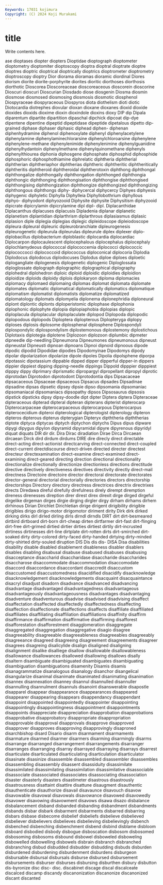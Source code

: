 ```yaml
---
Keywords: 17031 kojimura
Copyright: (C) 2024 Koji Murakami
---
```


# title

Write contents here.



ase dioptases diopter diopters Dioptidae dioptograph
dioptometer dioptometry dioptomiter dioptoscopy dioptra dioptral dioptrate dioptre dioptres dioptric
dioptrical dioptrically dioptrics dioptrometer dioptrometry dioptroscopy dioptry Dior diorama dioramas
dioramic diordinal Diores diorism diorite diorite-porphyrite diorites dioritic diorthoses diorthosis
diorthotic Dioscorea Dioscoreaceae dioscoreaceous dioscorein dioscorine Dioscuri dioscuri Dioscurian Diosdado
diose diosgenin Diosma diosmin diosmose diosmosed diosmosing diosmosis diosmotic diosphenol
Diospyraceae diospyraceous Diospyros diota diothelism dioti diotic Diotocardia diotrephes diovular
dioxan dioxane dioxanes dioxid dioxide dioxides dioxids dioxime dioxin dioxindole
dioxins dioxy DIP dip Dipala diparentum dipartite dipartition dipaschal dipchick
dipcoat dip-dye dipentene dipentine dipeptid dipeptidase dipeptide dipetalous dipetto dip-grained
diphase diphaser diphasic diphead diphen- diphenan diphenhydramine diphenol diphenoxylate diphenyl
diphenylacetylene diphenylamine diphenylaminechlorarsine diphenylchloroarsine diphenylene diphenylene-methane diphenylenimide diphenylenimine diphenylguanidine diphenylhydantoin
diphenylmethane diphenylquinomethane diphenyls diphenylthiourea diphonia diphosgene diphosphate diphosphid diphosphide diphosphoric
diphosphothiamine diphrelatic diphtheria diphtherial diphtherian diphtheriaphor diphtherias diphtheric diphtheritic diphtheritically
diphtheritis diphtheroid diphtheroidal diphtherotoxin diphthong diphthongal diphthongalize diphthongally diphthongation diphthonged
diphthongia diphthongic diphthonging diphthongisation diphthongise diphthongised diphthongising diphthongization diphthongize diphthongized
diphthongizing diphthongous diphthongs diphy- diphycercal diphycercy Diphyes diphyesis diphygenic diphyletic
Diphylla Diphylleia Diphyllobothrium diphyllous diphyo- diphyodont diphyozooid Diphysite diphysite Diphysitism
diphyzooid dipicrate dipicrylamin dipicrylamine dipl dipl- dipl. Diplacanthidae Diplacanthus diplacuses
diplacusis Dipladenia diplanar diplanetic diplanetism diplantidian diplarthrism diplarthrous diplasiasmus diplasic
diplasion diple diplegia diplegias diplegic dipleidoscope dipleiodoscope dipleura dipleural dipleuric
dipleurobranchiate dipleurogenesis dipleurogenetic dipleurula dipleurulas dipleurule diplex diplexer diplo- diplobacillus
diplobacterium diploblastic diplocardia diplocardiac Diplocarpon diplocaulescent diplocephalous diplocephalus diplocephaly diplochlamydeous
diplococcal diplococcemia diplococci diplococcic diplococcocci diplococcoid diplococcus diploconical diplocoria Diplodia
Diplodocus diplodocus diplodocuses Diplodus diploe diploes diploetic diplogangliate diplogenesis diplogenetic
diplogenic Diploglossata diploglossate diplograph diplographic diplographical diplography diplohedral diplohedron diploic
diploid diploidic diploidies diploidion diploidize diploids diploidy diplois diplokaryon diploma
diplomacies diplomacy diplomaed diplomaing diplomas diplomat diplomata diplomate diplomates diplomatic
diplomatical diplomatically diplomatics diplomatique diplomatism diplomatist diplomatists diplomatize diplomatized diplomatology
diplomats diplomyelia diplonema diplonephridia diploneural diplont diplontic diplonts diploperistomic diplophase
diplophonia diplophonic diplophyte diplopia diplopiaphobia diplopias diplopic diploplacula diploplacular diploplaculate
diplopod Diplopoda diplopodic diplopodous diplopods Diploptera diplopterous Diplopteryga diplopy diploses
diplosis diplosome diplosphenal diplosphene Diplospondyli diplospondylic diplospondylism diplostemonous diplostemony diplostichous
Diplotaxis diplotegia diplotene Diplozoon diplozoon diplumbic dipmeter dipneedle dip-needling Dipneumona
Dipneumones dipneumonous dipneust dipneustal Dipneusti dipnoan dipnoans Dipnoi dipnoid dipnoous
dipode dipodic dipodid Dipodidae dipodies Dipodomyinae Dipodomys dipody dipolar dipolarization
dipolarize dipole dipoles Dipolia dipolsphene diporpa dipotassic dipotassium dippable dipped
dipper dipperful dipper-in dippers dippier dippiest dipping dipping-needle dippings Dippold
dipppier dipppiest dipppy dippy diprimary diprismatic dipropargyl dipropellant dipropyl diprotic
diprotodan Diprotodon diprotodont Diprotodontia dips Dipsacaceae dipsacaceous Dipsaceae dipsaceous Dipsacus
dipsades Dipsadinae dipsadine dipsas dipsetic dipsey dipsie dipso dipsomania dipsomaniac
dipsomaniacal dipsomaniacs dipsopathy dipsos Dipsosaurus dipsosis dipstick dipsticks dipsy dipsy-doodle
dipt dipter Diptera diptera Dipteraceae dipteraceous dipterad dipteral dipteran dipterans
dipterist dipterocarp Dipterocarpaceae dipterocarpaceous dipterocarpous Dipterocarpus dipterocecidium dipteroi dipterological dipterologist
dipterology dipteron dipteros dipterous dipterus dipterygian Dipteryx dipththeria dipththerias diptote
diptyca diptycas diptych diptychon diptychs Dipus dipus dipware dipygi dipygus
dipylon dipyramid dipyramidal dipyre dipyrenous dipyridyl diquat diquats DIR dir
dir. Dira Dirac diradiation Dirae Dirca Dircaean dircaean Dirck dird
dirdum dirdums DIRE dire direcly direct directable direct-acting direct-actionist directcarving
direct-connected direct-coupled direct-current directdiscourse direct-driven directed directer directest directeur directexamination
direct-examine direct-examined direct-examining direct-geared directing direction directional directionality directionalize directionally
directionize directionless directions directitude directive directively directiveness directives directivity directly
direct-mail directness Directoire directoire director directoral directorate directorates director-general directorial
directorially directories directors directorship directorships Directory directory directress directrices directrix
directrixes directs Diredawa direful direfully direfulness direly dirempt diremption direness
direnesses direption direr direst direx direxit dirge dirged dirgeful dirgelike
dirgeman dirges dirgie dirging dirgler dirgy dirham dirhams dirhem dirhinous
Dirian Dirichlet Dirichletian dirige dirigent dirigibility dirigible dirigibles dirigo dirigo-motor
dirigomotor diriment dirity Dirk dirk dirked dirking dirks dirl dirled
dirling dirls dirndl dirndls DIRT dirt dirt-besmeared dirtbird dirtboard dirt-born
dirt-cheap dirten dirtfarmer dirt-fast dirt-flinging dirt-free dirt-grimed dirtied dirtier dirties
dirtiest dirtily dirt-incrusted dirtiness dirtinesses dirt-line dirtplate dirt-rotten dirts dirt-smirched
dirt-soaked dirty dirty-colored dirty-faced dirty-handed dirtying dirty-minded dirty-shirted dirty-souled diruption
DIS Dis dis dis- DISA Disa disabilities disability disable disabled
disablement disableness disabler disablers disables disabling disabusal disabuse disabused disabuses
disabusing disacceptance disaccharid disaccharidase disaccharide disaccharides disaccharose disaccommodate disaccommodation disaccomodate
disaccord disaccordance disaccordant disaccredit disaccustom disaccustomed disaccustomedness disacidified disacidify disacknowledge
disacknowledgement disacknowledgements disacquaint disacquaintance disacryl disadjust disadorn disadvance disadvanced disadvancing
disadvantage disadvantaged disadvantagedness disadvantageous disadvantageously disadvantageousness disadvantages disadvantaging disadventure disadventurous
disadvise disadvised disadvising disaffect disaffectation disaffected disaffectedly disaffectedness disaffecting disaffection
disaffectionate disaffections disaffects disaffiliate disaffiliated disaffiliates disaffiliating disaffiliation disaffiliations disaffinity
disaffirm disaffirmance disaffirmation disaffirmative disaffirming disafforest disafforestation disafforestment disagglomeration disaggregate
disaggregated disaggregation disaggregative disagio disagree disagreeability disagreeable disagreeableness disagreeables disagreeably
disagreeance disagreed disagreeing disagreement disagreements disagreer disagrees disagreing disalicylide disalign
disaligned disaligning disalignment disalike disalliege disallow disallowable disallowableness disallowance disallowances
disallowed disallowing disallows disally disaltern disambiguate disambiguated disambiguates disambiguating disambiguation
disambiguations disamenity Disamis disamis disanagrammatize disanalogous disanalogy disanchor disangelical disangularize
disanimal disanimate disanimated disanimating disanimation disannex disannexation disanney disannul disannulled
disannuller disannulling disannulment disannuls disanoint disanswerable disapostle disapparel disappear disappearance
disappearances disappeared disappearer disappearing disappears disappendancy disappendant disappoint disappointed disappointedly
disappointer disappointing disappointingly disappointingness disappointment disappointments disappoints disappreciate disappreciation disapprobation
disapprobations disapprobative disapprobatory disappropriate disappropriation disapprovable disapproval disapprovals disapprove disapproved
disapprover disapproves disapproving disapprovingly disaproned disarchbishop disard Disario disarm disarmament
disarmaments disarmature disarmed disarmer disarmers disarming disarmingly disarms disarrange disarranged
disarrangement disarrangements disarranger disarranges disarranging disarray disarrayed disarraying disarrays disarrest
disarticulate disarticulated disarticulating disarticulation disarticulator disasinate disasinize disassemble disassembled disassembler
disassembles disassembling disassembly disassent disassiduity disassimilate disassimilated disassimilating disassimilation disassimilative
disassociable disassociate disassociated disassociates disassociating disassociation disaster disasterly disasters disastimeter
disastrous disastrously disastrousness disattaint disattire disattune disaugment disauthentic disauthenticate disauthorize
disavail disavaunce disavouch disavow disavowable disavowal disavowals disavowance disavowed disavowedly
disavower disavowing disavowment disavows disawa disazo disbalance disbalancement disband disbanded
disbanding disbandment disbandments disbands disbar disbark disbarment disbarments disbarred disbarring
disbars disbase disbecome disbelief disbeliefs disbelieve disbelieved disbeliever disbelievers disbelieves
disbelieving disbelievingly disbench disbenched disbenching disbenchment disbend disbind disblame disbloom
disboard disbodied disbody disbogue disboscation disbosom disbosomed disbosoming disbosoms disbound
disbowel disboweled disboweling disbowelled disbowelling disbowels disbrain disbranch disbranched disbranching
disbud disbudded disbudder disbudding disbuds disburden disburdened disburdening disburdenment disburdens
disburgeon disbursable disbursal disbursals disburse disbursed disbursement disbursements disburser disburses
disbursing disburthen disbury disbutton dis-byronize disc disc- disc. discabinet discage
discal discalceate discalced discamp discandy discanonization discanonize discanonized discant discanted
